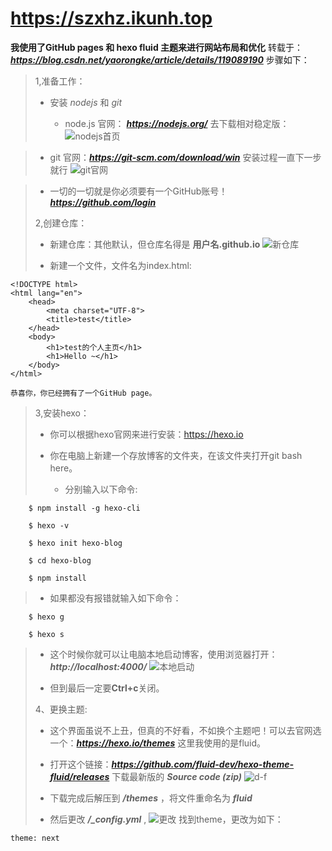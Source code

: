 # https://szxhz.ikunh.top

**我使用了GitHub pages 和 hexo fluid 主题来进行网站布局和优化**
转载于：***https://blog.csdn.net/yaorongke/article/details/119089190***
步骤如下：
> 1,准备工作：
>
>  - 安装 *nodejs* 和 *git*
>
>    - node.js 官网： ***https://nodejs.org/*** 去下载相对稳定版：
     ![nodejs首页](https://szxhz.github.io/szxhz.github.io-source/img/20230705002.png "node.js 网站首页")

>    
>    - git 官网：***https://git-scm.com/download/win*** 安装过程一直下一步就行
     ![git官网](https://szxhz.github.io/szxhz.github.io-source/img/20230705003.png "git")
    
>    - 一切的一切就是你必须要有一个GitHub账号！***https://github.com/login***
>
>  2,创建仓库：
>
>   - 新建仓库：其他默认，但仓库名得是 **用户名.github.io**
    ![新仓库](https://img-blog.csdnimg.cn/5b7236589dc8430d8b96c512e0989b23.png?x-oss-process=image/watermark,type_ZmFuZ3poZW5naGVpdGk,shadow_10,text_aHR0cHM6Ly9ibG9nLmNzZG4ubmV0L3lhb3JvbmdrZQ==,size_16,color_FFFFFF,t_70 "新仓库")
>
>   - 新建一个文件，文件名为index.html:

    <!DOCTYPE html>
    <html lang="en">
        <head>
            <meta charset="UTF-8">
            <title>test</title>
        </head>
        <body>
            <h1>test的个人主页</h1>
            <h1>Hello ~</h1>
        </body>
    </html>

    恭喜你，你已经拥有了一个GitHub page。
>
>  3,安装hexo：
>
>  - 你可以根据hexo官网来进行安装：https://hexo.io
>
>  - 你在电脑上新建一个存放博客的文件夹，在该文件夹打开git bash here。
>
>    - 分别输入以下命令:

        $ npm install -g hexo-cli

        $ hexo -v

        $ hexo init hexo-blog

        $ cd hexo-blog

        $ npm install
>
>   - 如果都没有报错就输入如下命令：
    
        $ hexo g
        
        $ hexo s
>
>   - 这个时候你就可以让电脑本地启动博客，使用浏览器打开：***http://localhost:4000/***
      ![本地启动](https://img-blog.csdnimg.cn/656bf025f6934a35abc104b16e4dd2fc.png?x-oss-process=image/watermark,type_ZmFuZ3poZW5naGVpdGk,shadow_10,text_aHR0cHM6Ly9ibG9nLmNzZG4ubmV0L3lhb3JvbmdrZQ==,size_16,color_FFFFFF,t_70 "本地启动")
>
>   - 但到最后一定要**Ctrl+c**关闭。
>
>  4、更换主题:
>
>  - 这个界面虽说不上丑，但真的不好看，不如换个主题吧！可以去官网选一个：***https://hexo.io/themes*** 这里我使用的是fluid。
>
>  - 打开这个链接：***https://github.com/fluid-dev/hexo-theme-fluid/releases*** 下载最新版的 ***Source code (zip)***
     ![d-f](https://szxhz.github.io/szxhz.github.io-source/img/20230705004.png "d-f")
>
>  - 下载完成后解压到 ***/themes*** ，将文件重命名为 ***fluid***
>
>  - 然后更改 ***/_config.yml*** , 
   ![更改](https://img-blog.csdnimg.cn/f5cc3400d5b64a6ca75ce6cedd34ec41.png?x-oss-process=image/watermark,type_ZmFuZ3poZW5naGVpdGk,shadow_10,text_aHR0cHM6Ly9ibG9nLmNzZG4ubmV0L3lhb3JvbmdrZQ==,size_16,color_FFFFFF,t_70 "更改")
    找到theme，更改为如下：

    theme: next

>